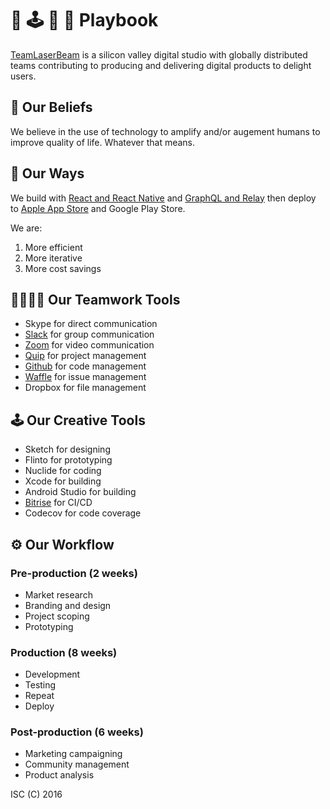 # 🔫 🕹 📖 🙌 Playbook 

[TeamLaserBeam](https://www.teamlaserbeam.com) is a silicon valley digital studio with globally distributed teams contributing to producing and delivering digital products to delight users.

## 🙏 Our Beliefs

We believe in the use of technology to amplify and/or augement humans to improve quality of life. Whatever that means.

## 💯 Our Ways

We build with [React and React Native](React.md) and [GraphQL and Relay](GraphQL.md) then deploy to [Apple App Store](AppStore.md) and Google Play Store.

We are:

1. More efficient
2. More iterative
3. More cost savings

## 👨‍👩‍👦‍👦 Our Teamwork Tools

- Skype for direct communication
- [Slack](Slack.md) for group communication
- [Zoom](https://zoom.us) for video communication
- [Quip](https://quip.com) for project management
- [Github](Git.md) for code management
- [Waffle](https://waffle.io) for issue management
- Dropbox for file management

## 🕹 Our Creative Tools

- Sketch for designing
- Flinto for prototyping
- Nuclide for coding
- Xcode for building
- Android Studio for building
- [Bitrise](Bitrise.md) for CI/CD
- Codecov for code coverage

## ⚙️ Our Workflow

### Pre-production (2 weeks)

- Market research
- Branding and design
- Project scoping
- Prototyping

### Production (8 weeks)

- Development
- Testing
- Repeat
- Deploy

### Post-production (6 weeks)
- Marketing campaigning
- Community management
- Product analysis


ISC (C) 2016